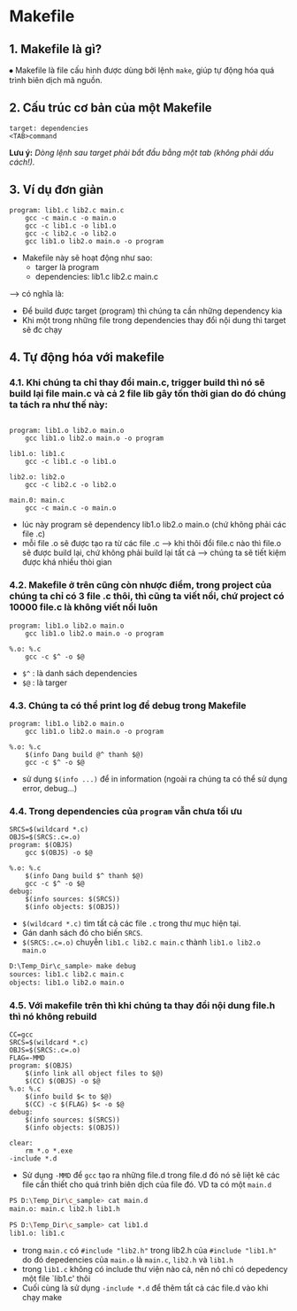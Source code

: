 # Makefile
## 1. Makefile là gì?
⦁	Makefile là file cấu hình được dùng bởi lệnh `make`, giúp tự động hóa quá trình biên dịch mã nguồn.

## 2. Cấu trúc cơ bản của một Makefile
```make
target: dependencies
<TAB>command
```
__Lưu ý:__ _Dòng lệnh sau target phải bắt đầu bằng một tab (không phải dấu cách!)._

## 3. Ví dụ đơn giản
```make
program: lib1.c lib2.c main.c
    gcc -c main.c -o main.o
    gcc -c lib1.c -o lib1.o
    gcc -c lib2.c -o lib2.o
    gcc lib1.o lib2.o main.o -o program
```
- Makefile này sẽ hoạt động như sao:
    - targer là program
    - dependencies: lib1.c lib2.c main.c

--> có nghĩa là:
- Để build được target (program) thì chúng ta cần những dependency kia
- Khi một trong những file trong dependencies thay đổi nội dung thì target sẽ đc chạy
## 4. Tự động hóa với makefile
### 4.1. Khi chúng ta chỉ thay đổi main.c, trigger build thì nó sẽ build lại file main.c và cả 2 file lib gây tốn thời gian do đó chúng ta tách ra như thế này:
```make

program: lib1.o lib2.o main.o
    gcc lib1.o lib2.o main.o -o program

lib1.o: lib1.c
    gcc -c lib1.c -o lib1.o

lib2.o: lib2.o
    gcc -c lib2.c -o lib2.o

main.0: main.c
    gcc -c main.c -o main.o

```
- lúc này program sẽ dependency lib1.o lib2.o main.o (chứ không phải các file .c)
- mỗi file .o sẽ được tạo ra từ các file .c --> khi thôi đổi file.c nào thì file.o sẽ được build lại, chứ không phải build lại tất cả --> chúng ta sẽ tiết kiệm được khá nhiều thòi gian

### 4.2. Makefile ở trên cũng còn nhược điểm, trong project của chúng ta chỉ có 3 file .c thôi, thì cũng ta viết nổi, chứ project có 10000 file.c là không viết nổi luôn
```make
program: lib1.o lib2.o main.o
 	gcc lib1.o lib2.o main.o -o program

%.o: %.c
    gcc -c $^ -o $@
```
- `$^` : là danh sách dependencies
- `$@` : là targer
### 4.3. Chúng ta có thể print log để debug trong Makefile
```make
program: lib1.o lib2.o main.o
 	gcc lib1.o lib2.o main.o -o program

%.o: %.c
    $(info Dang build @^ thanh $@)
 	gcc -c $^ -o $@
```
- sử dụng `$(info ...)` để in information (ngoài ra chúng ta có thể sử dụng error, debug...)

### 4.4. Trong dependencies của `program` vẫn chưa tối ưu
```make
SRCS=$(wildcard *.c)
OBJS=$(SRCS:.c=.o)
program: $(OBJS)
 	gcc $(OBJS) -o $@

%.o: %.c
    $(info Dang build $^ thanh $@)
 	gcc -c $^ -o $@
debug:
    $(info sources: $(SRCS))
    $(info objects: $(OBJS))
```
- `$(wildcard *.c)` tìm tất cả các file `.c` trong thư mục hiện tại.
- Gán danh sách đó cho biến `SRCS`.
- `$(SRCS:.c=.o)` chuyễn `lib1.c lib2.c main.c` thành `lib1.o lib2.o main.o`

```bash
D:\Temp_Dir\c_sample> make debug
sources: lib1.c lib2.c main.c
objects: lib1.o lib2.o main.o
```
### 4.5. Với makefile trên thì khi chúng ta thay đổi nội dung file.h thì nó không rebuild
```make
CC=gcc
SRCS=$(wildcard *.c)
OBJS=$(SRCS:.c=.o)
FLAG=-MMD
program: $(OBJS)
	$(info link all object files to $@)
	$(CC) $(OBJS) -o $@
%.o: %.c
	$(info build $< to $@)
	$(CC) -c $(FLAG) $< -o $@
debug:
	$(info sources: $(SRCS))
	$(info objects: $(OBJS))

clear: 
	rm *.o *.exe
-include *.d
```
- Sử dụng `-MMD` để `gcc` tạo ra những file.d trong file.d đó nó sẽ liệt kê các file cần thiết cho quá trình biên dịch của file đó. VD ta có một `main.d`
```bash
PS D:\Temp_Dir\c_sample> cat main.d
main.o: main.c lib2.h lib1.h

PS D:\Temp_Dir\c_sample> cat lib1.d
lib1.o: lib1.c
```
- trong `main.c` có `#include "lib2.h"` trong lib2.h của `#include "lib1.h"` do đó depedencies của `main.o` là `main.c`, `lib2.h` và `lib1.h`
- trong `lib1.c` không có include thư viện nào cả, nên nó chỉ có depedency một file `lib1.c' thôi
- Cuối cùng là sử dụng `-include *.d` để thêm tất cả các file.d vào khi chạy make
